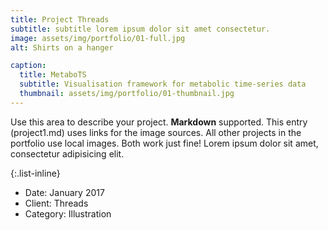 ```yaml
---
title: Project Threads
subtitle: subtitle lorem ipsum dolor sit amet consectetur.
image: assets/img/portfolio/01-full.jpg
alt: Shirts on a hanger

caption:
  title: MetaboTS
  subtitle: Visualisation framework for metabolic time-series data
  thumbnail: assets/img/portfolio/01-thumbnail.jpg
---
```

Use this area to describe your project. **Markdown** supported. This entry (project1.md) uses links for the image sources. All other projects in the portfolio use local images. Both work just fine! Lorem ipsum dolor sit amet, consectetur adipisicing elit. 

{:.list-inline}
- Date: January 2017
- Client: Threads
- Category: Illustration